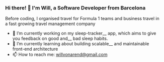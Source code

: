 ### Hi there! 👋 I'm Will, a Software Developer from Barcelona

Before coding, I organised travel for Formula 1 teams and business travel in a fast growing travel management company

- 🔭 I’m currently working on my sleep-tracker__ 
app, which aims to give you feedback on good and__
bad sleep habits. 
- 🌱 I’m currently learning about building scalable__
and maintainable front-end architecture
- 📫 How to reach me: willvonarend@gmail.com


